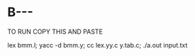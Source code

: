 # B---

TO RUN COPY THIS AND PASTE

lex bmm.l; yacc -d bmm.y; cc lex.yy.c y.tab.c; ./a.out input.txt
